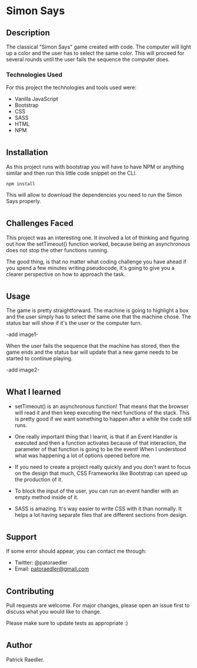 # Simon Says

## Description

The classical "Simon Says" game created with code. The computer will light up a color and the user has to select the same color. This will proceed for several rounds until the user fails the sequence the computer does.

### Technologies Used

For this project the technologies and tools used were:

- Vanilla JavaScript
- Bootstrap
- CSS
- SASS
- HTML
- NPM

#

## Installation

As this project runs with bootstrap you will have to have NPM or anything similar and then run this little code snippet on the CLI.

```
npm install
```

This will allow to download the dependencies you need to run the Simon Says properly.

#

## Challenges Faced

This project was an interesting one. It involved a lot of thinking and figuring out how the setTimeout() function worked, because being an asynchronous does not stop the other functions running.

The good thing, is that no matter what coding challenge you have ahead if you spend a few minutes writing pseudocode, it's going to give you a clearer perspective on how to approach the task.

#

## Usage

The game is pretty straightforward. The machine is going to highlight a box and the user simply has to select the same one that the machine chose. The status bar will show if it's the user or the computer turn.

-add image1-

When the user fails the sequence that the machine has stored, then the game ends and the status bar will update that a new game needs to be started to continue playing.

-add image2-

#

## What I learned

- setTimeout() is an asynchronous function! That means that the browser will read it and then keep executing the next functions of the stack. This is pretty good if we want something to happen after a while the code still runs.

- One really important thing that I learnt, is that if an Event Handler is executed and then a function activates because of that interaction, the parameter of that function is going to be the event! When I understood what was happening a lot of options opened before me.

- If you need to create a project really quickly and you don't want to focus on the design that much, CSS Frameworks like Bootstrap can speed up the production of it.

- To block the input of the user, you can run an event handler with an empty method inside of it.

- SASS is amazing. It's way easier to write CSS with it than normally. It helps a lot having separate files that are different sections from design.

#

## Support

If some error should appear, you can contact me through:

- Twitter: @patoraedler
- Email: patoraedler@gmail.com

#

## Contributing

Pull requests are welcome. For major changes, please open an issue first to discuss what you would like to change.

Please make sure to update tests as appropriate :)

#

## Author

Patrick Raedler.

#
